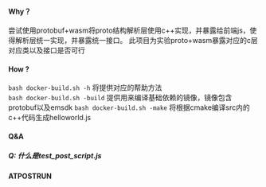 

#### Why？
尝试使用protobuf+wasm将proto结构解析层使用c++实现，并暴露给前端js，使得解析层统一实现，并暴露统一接口。
此项目为实验proto+wasm暴露对应的c层对应类以及接口是否可行

#### How ?

`bash docker-build.sh -h` 将提供对应的帮助方法  
`bash docker-build.sh -build` 提供用来编译基础依赖的镜像，镜像包含protobuf以及emsdk
`bash docker-build.sh -make` 将根据cmake编译src内的c++代码生成helloworld.js




#### Q&A

##### Q: 什么是test_post_script.js
__ATPOSTRUN__


